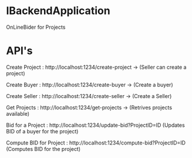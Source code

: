 # IBackendApplication
OnLineBider for Projects 
# API's
 Create Project : http://localhost:1234/create-project ->  (Seller can create a project) 

 Create Buyer :  http://localhost:1234/create-buyer ->  (Create a buyer) 

 Create Seller : http://localhost:1234/create-seller -> (Create a Seller) 

 Get Projects : http://localhost:1234/get-projects -> (Retrives projects available)

 Bid for a Project : http://localhost:1234/update-bid?ProjectID=ID (Updates BID of a buyer for the project)
  
 Compute BID for Project : http://localhost:1234/compute-bid?ProjectID=ID (Computes BID for the project)



